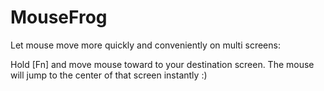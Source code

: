 # MouseFrog

Let mouse move more quickly and conveniently on multi screens:

Hold [Fn] and move mouse toward to your destination screen. The mouse will jump to the center of that screen instantly :)
